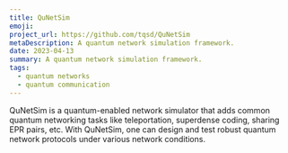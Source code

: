 ```yaml
---
title: QuNetSim
emoji:
project_url: https://github.com/tqsd/QuNetSim
metaDescription: A quantum network simulation framework.
date: 2023-04-13
summary: A quantum network simulation framework.
tags:
  - quantum networks
  - quantum communication
---
```


QuNetSim is a quantum-enabled network simulator that adds common quantum networking tasks like teleportation, superdense coding, sharing EPR pairs, etc. With QuNetSim, one can design and test robust quantum network protocols under various network conditions.
